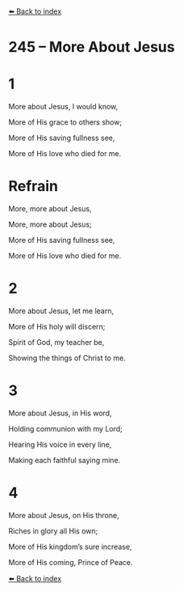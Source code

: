 [⬅️ Back to index](../README.md)

# 245 – More About Jesus





# 1

More about Jesus, I would know,

More of His grace to others show;

More of His saving fullness see,

More of His love who died for me.



# Refrain

More, more about Jesus,

More, more about Jesus;

More of His saving fullness see,

More of His love who died for me.



# 2

More about Jesus, let me learn,

More of His holy will discern;

Spirit of God, my teacher be,

Showing the things of Christ to me.



# 3

More about Jesus, in His word,

Holding communion with my Lord;

Hearing His voice in every line,

Making each faithful saying mine.



# 4

More about Jesus, on His throne,

Riches in glory all His own;

More of His kingdom’s sure increase,

More of His coming, Prince of Peace.

[⬅️ Back to index](../README.md)
